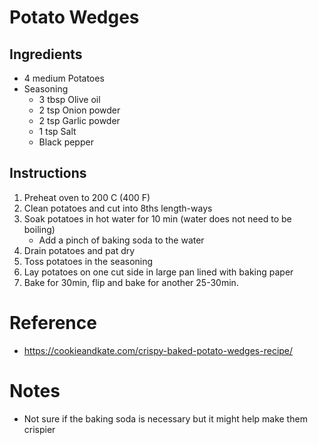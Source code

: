 # Potato Wedges

## Ingredients

- 4 medium Potatoes
- Seasoning
  - 3 tbsp Olive oil
  - 2 tsp Onion powder
  - 2 tsp Garlic powder
  - 1 tsp Salt
  - Black pepper

## Instructions

1. Preheat oven to 200 C (400 F)
2. Clean potatoes and cut into 8ths length-ways
3. Soak potatoes in hot water for 10 min (water does not need to be boiling)
   - Add a pinch of baking soda to the water
4. Drain potatoes and pat dry
5. Toss potatoes in the seasoning
6. Lay potatoes on one cut side in large pan lined with baking paper
7. Bake for 30min, flip and bake for another 25-30min.

# Reference

- https://cookieandkate.com/crispy-baked-potato-wedges-recipe/

# Notes

- Not sure if the baking soda is necessary but it might help make them crispier
